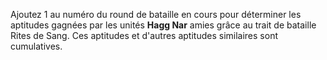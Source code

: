 Ajoutez 1 au numéro du round de bataille en cours pour déterminer les aptitudes gagnées par les unités **Hagg Nar** amies grâce au trait de bataille Rites de Sang. Ces aptitudes et d'autres aptitudes similaires sont cumulatives.